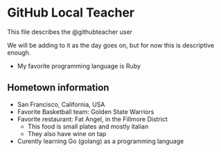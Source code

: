 # GitHub Local Teacher
This file describes the @githubteacher user

We will be adding to it as the day goes on, but for now this is descriptive enough.

- My favorite programming language is Ruby

## Hometown information
- San Francisco, California, USA
- Favorite Basketball team: Golden State Warriors
- Favorite restaurant: Fat Angel, in the Fillmore District
  - This food is small plates and mostly italian
  - They also have wine on tap
- Curently learning Go (golang) as a programming language
